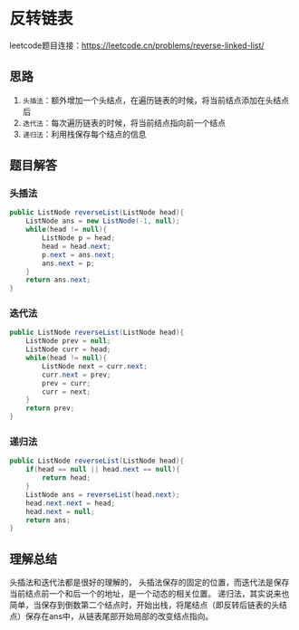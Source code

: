 # 反转链表

leetcode题目连接：https://leetcode.cn/problems/reverse-linked-list/

## 思路

1. `头插法`：额外增加一个头结点，在遍历链表的时候，将当前结点添加在头结点后
2. `迭代法`：每次遍历链表的时候，将当前结点指向前一个结点
3. `递归法`：利用栈保存每个结点的信息

## 题目解答

### 头插法
```java
public ListNode reverseList(ListNode head){
    ListNode ans = new ListNode(-1, null);
    while(head != null){
        ListNode p = head;
        head = head.next;
        p.next = ans.next;
        ans.next = p;
    }
    return ans.next;
}
```

### 迭代法
```java
public ListNode reverseList(ListNode head){
    ListNode prev = null;
    ListNode curr = head;
    while(head != null){
        ListNode next = curr.next;
        curr.next = prev;
        prev = curr;
        curr = next;
    }
    return prev;
}
```

### 递归法
```java
public ListNode reverseList(ListNode head){
    if(head == null || head.next == null){
        return head;
    }
    ListNode ans = reverseList(head.next);
    head.next.next = head;
    head.next = null;
    return ans;
}
```
## 理解总结
头插法和迭代法都是很好的理解的，
头插法保存的固定的位置，而迭代法是保存当前结点前一个和后一个的地址，是一个动态的相关位置。
递归法，其实说来也简单，当保存到倒数第二个结点时，开始出栈，将尾结点（即反转后链表的头结点）保存在ans中，从链表尾部开始局部的改变结点指向。
